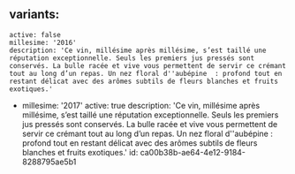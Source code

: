 variants:
  -
    active: false
    millesime: '2016'
    description: 'Ce vin, millésime après millésime, s’est taillé une réputation exceptionnelle. Seuls les premiers jus pressés sont conservés. La bulle racée et vive vous permettent de servir ce crémant tout au long d’un repas. Un nez floral d''aubépine  : profond tout en restant délicat avec des arômes subtils de fleurs blanches et fruits exotiques.'
  -
    millesime: '2017'
    active: true
    description: 'Ce vin, millésime après millésime, s’est taillé une réputation exceptionnelle. Seuls les premiers jus pressés sont conservés. La bulle racée et vive vous permettent de servir ce crémant tout au long d’un repas. Un nez floral d''aubépine  : profond tout en restant délicat avec des arômes subtils de fleurs blanches et fruits exotiques.'
id: ca00b38b-ae64-4e12-9184-8288795ae5b1
